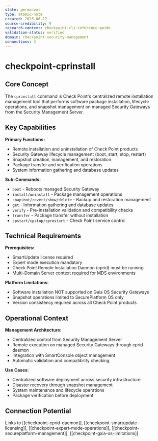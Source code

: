 ```yaml
---
state: permanent
type: atomic-note
created: 2025-06-17
source-credibility: 9
research-context: checkpoint-cli-reference-guide
validation-status: verified
domain: checkpoint-security-management
connections: 3
---
```


# checkpoint-cprinstall

## Core Concept

The `cprinstall` command is Check Point's centralized remote installation management tool that performs software package installation, lifecycle operations, and snapshot management on managed Security Gateways from the Security Management Server.

## Key Capabilities

**Primary Functions:**
- Remote installation and uninstallation of Check Point products
- Security Gateway lifecycle management (boot, start, stop, restart)
- Snapshot creation, management, and restoration
- Package transfer and verification operations
- System information gathering and database updates

**Sub-Commands:**
- `boot` - Reboots managed Security Gateway
- `install/uninstall` - Package management operations
- `snapshot/revert/show/delete` - Backup and restoration management
- `get` - Information gathering and database updates
- `verify` - Pre-installation validation and compatibility checks
- `transfer` - Package transfer without installation
- `cpstart/cpstop/cprestart` - Check Point service control

## Technical Requirements

**Prerequisites:**
- SmartUpdate license required
- Expert mode execution mandatory
- Check Point Remote Installation Daemon (cprid) must be running
- Multi-Domain Server context required for MDS environments

**Platform Limitations:**
- Software installation NOT supported on Gaia OS Security Gateways
- Snapshot operations limited to SecurePlatform OS only
- Version consistency required across all Check Point products

## Operational Context

**Management Architecture:**
- Centralized control from Security Management Server
- Remote execution on managed Security Gateways through cprid daemon
- Integration with SmartConsole object management
- Automatic validation and compatibility checking

**Use Cases:**
- Centralized software deployment across security infrastructure
- Disaster recovery through snapshot management
- System maintenance and lifecycle operations
- Package verification before deployment

## Connection Potential

Links to [[checkpoint-cprid-daemon]], [[checkpoint-smartupdate-licensing]], [[checkpoint-expert-mode-operations]], [[checkpoint-secureplatform-management]], [[checkpoint-gaia-os-limitations]]